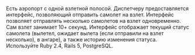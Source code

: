 Есть аэропорт с одной взлетной полосой. Диспетчеру предоставляется интерфейс, позволяющий отправить самолет на взлет. Интерфейс позволяет отправлять несколько самолетов на взлет одновременно. Сам взлет занимает 10+ секунд. Интерфейс отображает текущий статус самолета (вылетел, ожидает вылета (если отправили на взлет несколько), в ангаре), а также историю изменения статуса. Используйте Ruby 2.4, Rails 5, PostgreSQL.
